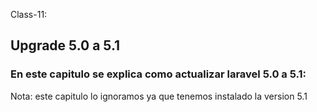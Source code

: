 Class-11:

## Upgrade 5.0 a 5.1
### En este capitulo se explica como actualizar laravel 5.0  a 5.1:
Nota: este capitulo lo ignoramos ya que tenemos instalado la version 5.1
